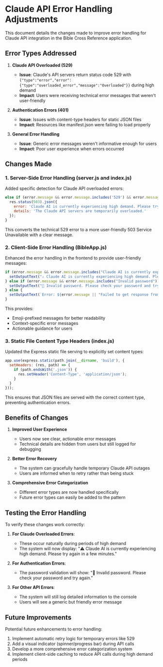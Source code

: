 # Claude API Error Handling Adjustments

This document details the changes made to improve error handling for Claude API integration in the Bible Cross Reference application.

## Error Types Addressed

1. **Claude API Overloaded (529)**
   - **Issue**: Claude's API servers return status code 529 with `{"type":"error","error":{"type":"overloaded_error","message":"Overloaded"}}` during high demand
   - **Impact**: Users were receiving technical error messages that weren't user-friendly

2. **Authentication Errors (401)**
   - **Issue**: Issues with content-type headers for static JSON files
   - **Impact**: Resources like manifest.json were failing to load properly

3. **General Error Handling**
   - **Issue**: Generic error messages weren't informative enough for users
   - **Impact**: Poor user experience when errors occurred

## Changes Made

### 1. Server-Side Error Handling (server.js and index.js)

Added specific detection for Claude API overloaded errors:

```javascript
else if (error.message && error.message.includes('529') && error.message.includes('overloaded')) {
  res.status(503).json({ 
    error: 'Claude AI is currently experiencing high demand. Please try again in a few minutes.',
    details: 'The Claude API servers are temporarily overloaded.'
  });
}
```

This converts the technical 529 error to a more user-friendly 503 Service Unavailable with a clear message.

### 2. Client-Side Error Handling (BibleApp.js)

Enhanced the error handling in the frontend to provide user-friendly messages:

```javascript
if (error.message && error.message.includes("Claude AI is currently experiencing high demand")) {
  setOutputText("⚠️ Claude AI is currently experiencing high demand. Please try again in a few minutes.");
} else if (error.message && error.message.includes("Invalid password")) {
  setOutputText("🔑 Invalid password. Please check your password and try again.");
} else {
  setOutputText(`Error: ${error.message || "Failed to get response from Claude API. Please try again later."}`);
}
```

This provides:
- Emoji-prefixed messages for better readability
- Context-specific error messages
- Actionable guidance for users

### 3. Static File Content Type Headers (index.js)

Updated the Express static file serving to explicitly set content types:

```javascript
app.use(express.static(path.join(__dirname, 'build'), {
  setHeaders: (res, path) => {
    if (path.endsWith('.json')) {
      res.setHeader('Content-Type', 'application/json');
    }
  }
}));
```

This ensures that JSON files are served with the correct content type, preventing authentication errors.

## Benefits of Changes

1. **Improved User Experience**
   - Users now see clear, actionable error messages
   - Technical details are hidden from users but still logged for debugging

2. **Better Error Recovery**
   - The system can gracefully handle temporary Claude API outages
   - Users are informed when to retry rather than being stuck

3. **Comprehensive Error Categorization**
   - Different error types are now handled specifically
   - Future error types can easily be added to the pattern

## Testing the Error Handling

To verify these changes work correctly:

1. **For Claude Overloaded Errors**:
   - These occur naturally during periods of high demand
   - The system will now display: "⚠️ Claude AI is currently experiencing high demand. Please try again in a few minutes."

2. **For Authentication Errors**:
   - The password validation will show: "🔑 Invalid password. Please check your password and try again."

3. **For Other API Errors**:
   - The system will still log detailed information to the console
   - Users will see a generic but friendly error message

## Future Improvements

Potential future enhancements to error handling:

1. Implement automatic retry logic for temporary errors like 529
2. Add a visual indicator (spinner/progress bar) during API calls
3. Develop a more comprehensive error categorization system
4. Implement client-side caching to reduce API calls during high demand periods